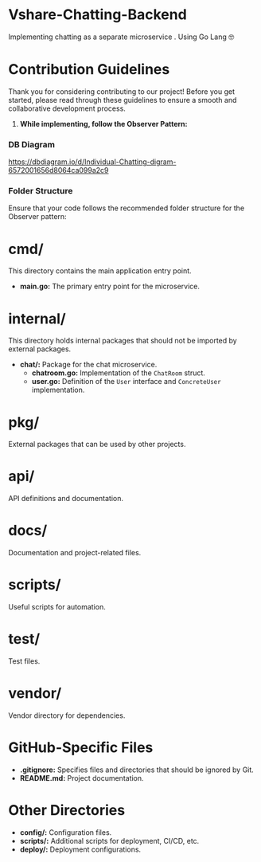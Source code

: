 # Vshare-Chatting-Backend
Implementing chatting as a separate microservice . Using Go Lang 🤓

# Contribution Guidelines

Thank you for considering contributing to our project! Before you get started, please read through these guidelines to ensure a smooth and collaborative development process.

1. **While implementing, follow the Observer Pattern:**


### DB Diagram
https://dbdiagram.io/d/Individual-Chatting-digram-6572001656d8064ca099a2c9

### Folder Structure

Ensure that your code follows the recommended folder structure for the Observer pattern:

# cmd/

This directory contains the main application entry point.

- **main.go:** The primary entry point for the microservice.

# internal/

This directory holds internal packages that should not be imported by external packages.

- **chat/:** Package for the chat microservice.
  - **chatroom.go:** Implementation of the `ChatRoom` struct.
  - **user.go:** Definition of the `User` interface and `ConcreteUser` implementation.

# pkg/

External packages that can be used by other projects.

# api/

API definitions and documentation.

# docs/

Documentation and project-related files.

# scripts/

Useful scripts for automation.

# test/

Test files.

# vendor/

Vendor directory for dependencies.

# GitHub-Specific Files

- **.gitignore:** Specifies files and directories that should be ignored by Git.
- **README.md:** Project documentation.



# Other Directories

- **config/:** Configuration files.
- **scripts/:** Additional scripts for deployment, CI/CD, etc.
- **deploy/:** Deployment configurations.
